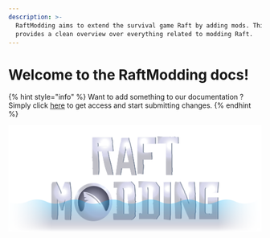 ```yaml
---
description: >-
  RaftModding aims to extend the survival game Raft by adding mods. This site
  provides a clean overview over everything related to modding Raft.
---
```


# Welcome to the RaftModding docs!

&#x20;

{% hint style="info" %}
Want to add something to our documentation ? Simply click [here](https://app.gitbook.com/invite/-Lm\_0C2e\_thAB\_7jiPBF/-Lm\_0fNqnRQ9BXNitUhr) to get access and start submitting changes.
{% endhint %}

![](.gitbook/assets/RaftModdingBannerFade-01.png)
